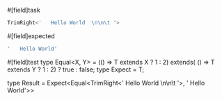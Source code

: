 #[field]task
```ts
TrimRight<'   Hello World  \n\n\t '>
```

#[field]expected
```ts
'   Hello World'
```

#[field]test
type Equal<X, Y> = (<T>() => T extends X ? 1 : 2) extends(
    <T>() => T extends Y ? 1 : 2) ? true : false;
type Expect<T extends true> = T;

type Result = Expect<Equal<TrimRight<'   Hello World  \n\n\t '>, '   Hello World'>>